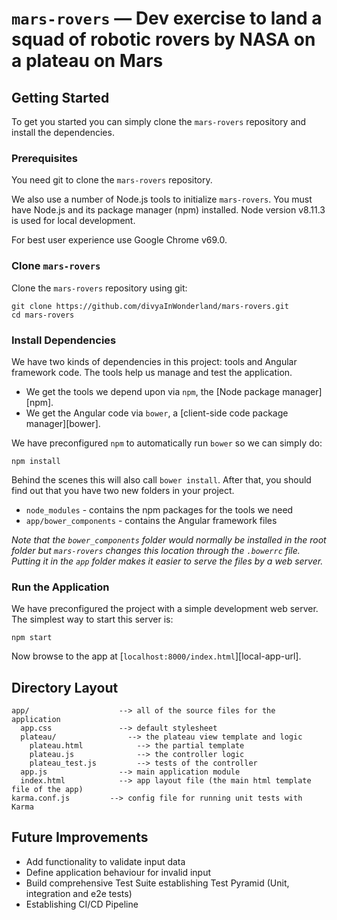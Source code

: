 # `mars-rovers` — Dev exercise to land a squad of robotic rovers by NASA on a plateau on Mars

## Getting Started

To get you started you can simply clone the `mars-rovers` repository and install the dependencies.

### Prerequisites

You need git to clone the `mars-rovers` repository.

We also use a number of Node.js tools to initialize `mars-rovers`. You must have Node.js
and its package manager (npm) installed. Node version v8.11.3 is used for local development.

For best user experience use Google Chrome v69.0.

### Clone `mars-rovers`

Clone the `mars-rovers` repository using git:

```
git clone https://github.com/divyaInWonderland/mars-rovers.git
cd mars-rovers
```

### Install Dependencies

We have two kinds of dependencies in this project: tools and Angular framework code. The tools help
us manage and test the application.

* We get the tools we depend upon via `npm`, the [Node package manager][npm].
* We get the Angular code via `bower`, a [client-side code package manager][bower].

We have preconfigured `npm` to automatically run `bower` so we can simply do:

```
npm install
```

Behind the scenes this will also call `bower install`. After that, you should find out that you have
two new folders in your project.

* `node_modules` - contains the npm packages for the tools we need
* `app/bower_components` - contains the Angular framework files

*Note that the `bower_components` folder would normally be installed in the root folder but
`mars-rovers` changes this location through the `.bowerrc` file. Putting it in the `app` folder
makes it easier to serve the files by a web server.*

### Run the Application

We have preconfigured the project with a simple development web server. The simplest way to start
this server is:

```
npm start
```

Now browse to the app at [`localhost:8000/index.html`][local-app-url].


## Directory Layout

```
app/                    --> all of the source files for the application
  app.css               --> default stylesheet
  plateau/                --> the plateau view template and logic
    plateau.html            --> the partial template
    plateau.js              --> the controller logic
    plateau_test.js         --> tests of the controller
  app.js                --> main application module
  index.html            --> app layout file (the main html template file of the app)
karma.conf.js         --> config file for running unit tests with Karma
```

## Future Improvements
* Add functionality to validate input data
* Define application behaviour for invalid input
* Build comprehensive Test Suite establishing Test Pyramid (Unit, integration and e2e tests)
* Establishing CI/CD Pipeline
